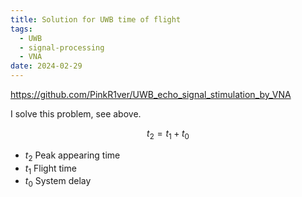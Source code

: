 ```yaml
---
title: Solution for UWB time of flight
tags:
  - UWB
  - signal-processing
  - VNA
date: 2024-02-29
---
```



https://github.com/PinkR1ver/UWB_echo_signal_stimulation_by_VNA

I solve this problem, see above.

$$
t_2 = t_1 + t_0
$$
* $t_2$ Peak appearing time
* $t_1$ Flight time
* $t_0$ System delay


